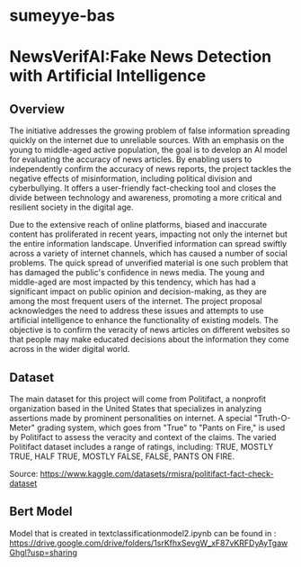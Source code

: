 # sumeyye-bas

# NewsVerifAI:Fake News Detection with Artificial Intelligence

## Overview

The initiative addresses the growing problem of false information spreading quickly on the internet due to unreliable sources. With an emphasis on the young to middle-aged active population, the goal is to develop an AI model for evaluating the accuracy of news articles. By enabling users to independently confirm the accuracy of news reports, the project tackles the negative effects of misinformation, including political division and cyberbullying. It offers a user-friendly fact-checking tool and closes the divide between technology and awareness, promoting a more critical and resilient society in the digital age.

Due to the extensive reach of online platforms, biased and inaccurate content has proliferated in recent years, impacting not only the internet but the entire information landscape. Unverified information can spread swiftly across a variety of internet channels, which has caused a number of social problems. The quick spread of unverified material is one such problem that has damaged the public's confidence in news media. The young and middle-aged are most impacted by this tendency, which has had a significant impact on public opinion and decision-making, as they are among the most frequent users of the internet. The project proposal acknowledges the need to address these issues and attempts to use artificial intelligence to enhance the functionality of existing models. The objective is to confirm the veracity of news articles on different websites so that people may make educated decisions about the information they come across in the wider digital world.

## Dataset

The main dataset for this project will come from Politifact, a nonprofit organization based in the United States that specializes in analyzing assertions made by prominent personalities on internet. A special "Truth-O-Meter" grading system, which goes from "True" to "Pants on Fire," is used by Politifact to assess the veracity and context of the claims. The varied Politifact dataset includes a range of ratings, including: TRUE, MOSTLY TRUE, HALF TRUE, MOSTLY FALSE, FALSE, PANTS ON FIRE.

Source: https://www.kaggle.com/datasets/rmisra/politifact-fact-check-dataset

## Bert Model

Model that is created in textclassificationmodel2.ipynb can be found in : https://drive.google.com/drive/folders/1srKfhxSevgW_xF87vKRFDyAyTgawGhgl?usp=sharing

